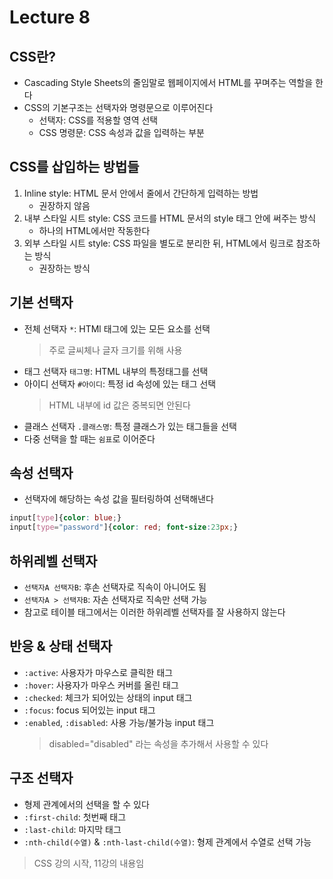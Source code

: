 # Lecture 8

## CSS란?
- Cascading Style Sheets의 줄임말로 웹페이지에서 HTML를 꾸며주는 역할을 한다
- CSS의 기본구조는 선택자와 명령문으로 이루어진다
    - 선택자: CSS를 적용할 영역 선택
    - CSS 명령문: CSS 속성과 값을 입력하는 부분

## CSS를 삽입하는 방법들
1. Inline style: HTML 문서 안에서 줄에서 간단하게 입력하는 방법
    - 권장하지 않음
2. 내부 스타일 시트 style: CSS 코드를 HTML 문서의 style 태그 안에 써주는 방식
    - 하나의 HTML에서만 작동한다
3. 외부 스타일 시트 style: CSS 파일을 별도로 분리한 뒤, HTML에서 링크로 참조하는 방식
    - 권장하는 방식

## 기본 선택자
- 전체 선택자 `*`: HTMl 태그에 있는 모든 요소를 선택
    > 주로 글씨체나 글자 크기를 위해 사용
- 태그 선택자 `태그명`: HTML 내부의 특정태그를 선택
- 아이디 선택자 `#아이디`: 특정 id 속성에 있는 태그 선택
    > HTML 내부에 id 값은 중복되면 안된다 
- 클래스 선택자 `.클래스명`: 특정 클래스가 있는 태그들을 선택
- 다중 선택을 할 때는 `쉼표`로 이어준다

## 속성 선택자
- 선택자에 해당하는 속성 값을 필터링하여 선택해낸다
~~~css
input[type]{color: blue;}
input[type="password"]{color: red; font-size:23px;}
~~~

## 하위레벨 선택자
- `선택자A 선택자B`: 후손 선택자로 직속이 아니어도 됨
- `선택자A > 선택자B`: 자손 선택자로 직속만 선택 가능
- 참고로 테이블 태그에서는 이러한 하위레벨 선택자를 잘 사용하지 않는다

## 반응 & 상태 선택자
- `:active`: 사용자가 마우스로 클릭한 태그
- `:hover`: 사용자가 마우스 커버를 올린 태그
- `:checked`: 체크가 되어있는 상태의 input 태그
- `:focus`: focus 되어있는 input 태그
- `:enabled`, `:disabled`: 사용 가능/불가능 input 태그
    > disabled="disabled" 라는 속성을 추가해서 사용할 수 있다

## 구조 선택자
- 형제 관계에서의 선택을 할 수 있다
- `:first-child`: 첫번째 태그
- `:last-child`: 마지막 태그
- `:nth-child(수열)` & `:nth-last-child(수열)`: 형제 관계에서 수열로 선택 가능


> CSS 강의 시작, 11강의 내용임